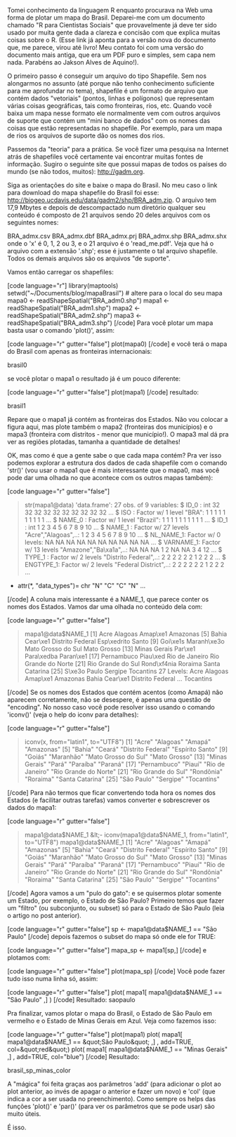 Tomei conhecimento da linguagem R enquanto procurava na Web uma forma de plotar um mapa do Brasil. Deparei-me com um documento chamado "R para Cientistas Sociais" que provavelmente já deve ter sido usado por muita gente dada a clareza e concisão com que explica muitas coisas sobre o R. (Esse link já aponta para a versão nova do documento que, me parece, virou até livro! Meu contato foi com uma versão do documento mais antiga, que era um PDF puro e simples, sem capa nem nada. Parabéns ao Jakson Alves de Aquino!).

O primeiro passo é conseguir um arquivo do tipo Shapefile. Sem nos alongarmos no assunto (até porque não tenho conhecimento suficiente para me aprofundar no tema), shapefile é um formato de arquivo que contém dados "vetoriais" (pontos, linhas e polígonos) que representam várias coisas geográficas, tais como fronteiras, rios, etc. Quando você baixa um mapa nesse formato ele normalmente vem com outros arquivos de suporte que contém um "mini banco de dados" com os nomes das coisas que estão representadas no shapefile. Por exemplo, para um mapa de rios os arquivos de suporte dão os nomes dos rios.

Passemos da "teoria" para a prática. Se você fizer uma pesquisa na Internet atrás de shapefiles você certamente vai encontrar muitas fontes de informação. Sugiro o seguinte site que possui mapas de todos os países do mundo (se não todos, muitos): http://gadm.org.

Siga as orientações do site e baixe o mapa do Brasil. No meu caso o link para download do mapa shapefile do Brasil foi esse: http://biogeo.ucdavis.edu/data/gadm2/shp/BRA_adm.zip. O arquivo tem 17,9 Mbytes e depois de descompactado num diretório qualquer seu conteúdo é composto de 21 arquivos sendo 20 deles arquivos com os seguintes nomes:

BRA_admx.csv
BRA_admx.dbf
BRA_admx.prj
BRA_admx.shp
BRA_admx.shx
onde o 'x' é 0, 1, 2 ou 3, e o 21 arquivo é o 'read_me.pdf'.
Veja que há o arquivo com a extensão '.shp'; esse é justamente o tal arquivo shapefile. Todos os demais arquivos são os arquivos "de suporte".

Vamos então carregar os shapefiles:

[code language="r"]
library(maptools)
setwd(&quot;~/Documents/blog/mapaBrasil&quot;) # altere para o local do seu mapa
mapa0 &lt;- readShapeSpatial(&quot;BRA_adm0.shp&quot;)
mapa1 &lt;- readShapeSpatial(&quot;BRA_adm1.shp&quot;)
mapa2 &lt;- readShapeSpatial(&quot;BRA_adm2.shp&quot;)
mapa3 &lt;- readShapeSpatial(&quot;BRA_adm3.shp&quot;)
[/code]
Para você plotar um mapa basta usar o comando 'plot()', assim:

[code language="r" gutter="false"]
plot(mapa0)
[/code]
e você terá o mapa do Brasil com apenas as fronteiras internacionais:

brasil0

se você plotar o mapa1 o resultado já é um pouco diferente:

[code language="r" gutter="false"]
plot(mapa1)
[/code]
resultado:

brasil1



Repare que o mapa1 já contém as fronteiras dos Estados.
Não vou colocar a figura aqui, mas plote também o mapa2 (fronteiras dos municípios) e o mapa3 (fronteira com distritos - menor que município!).
O mapa3 mal dá pra ver as regiões plotadas, tamanha a quantidade de detalhes!

OK, mas como é que a gente sabe o que cada mapa contém?
Pra ver isso podemos explorar a estrutura dos dados de cada shapefile com o comando 'str()' (vou usar o mapa1 que é mais interessante que o mapa0, mas você pode dar uma olhada no que acontece com os outros mapas também):

[code language="r" gutter="false"]
> str(mapa1@data)
'data.frame':	27 obs. of  9 variables:
 $ ID_0     : int  32 32 32 32 32 32 32 32 32 32 ...
 $ ISO      : Factor w/ 1 level &quot;BRA&quot;: 1 1 1 1 1 1 1 1 1 1 ...
 $ NAME_0   : Factor w/ 1 level &quot;Brazil&quot;: 1 1 1 1 1 1 1 1 1 1 ...
 $ ID_1     : int  1 2 3 4 5 6 7 8 9 10 ...
 $ NAME_1   : Factor w/ 27 levels &quot;Acre&quot;,&quot;Alagoas&quot;,..: 1 2 3 4 5 6 7 8 9 10 ...
 $ NL_NAME_1: Factor w/ 0 levels: NA NA NA NA NA NA NA NA NA NA ...
 $ VARNAME_1: Factor w/ 13 levels &quot;Amazone&quot;,&quot;Ba\xa1a&quot;,..: NA NA NA 1 2 NA NA 3 4 12 ...
 $ TYPE_1   : Factor w/ 2 levels &quot;Distrito Federal&quot;,..: 2 2 2 2 2 2 1 2 2 2 ...
 $ ENGTYPE_1: Factor w/ 2 levels &quot;Federal District&quot;,..: 2 2 2 2 2 2 1 2 2 2 ...
 - attr(*, &quot;data_types&quot;)= chr  &quot;N&quot; &quot;C&quot; &quot;C&quot; &quot;N&quot; ...
>
[/code]
A coluna mais interessante é a NAME_1, que parece conter os nomes dos Estados.
Vamos dar uma olhada no conteúdo dela com:

[code language="r" gutter="false"]
> mapa1@data$NAME_1
 [1] Acre                Alagoas             Amap\xe1            Amazonas
 [5] Bahia               Cear\xe1            Distrito Federal    Esp\xedrito Santo
 [9] Goi\xe1s            Maranh\xe3o         Mato Grosso do Sul  Mato Grosso
[13] Minas Gerais        Par\xe1             Para\xedba          Paran\xe1
[17] Pernambuco          Piau\xed            Rio de Janeiro      Rio Grande do Norte
[21] Rio Grande do Sul   Rond\xf4nia         Roraima             Santa Catarina
[25] S\xe3o Paulo        Sergipe             Tocantins
27 Levels: Acre Alagoas Amap\xe1 Amazonas Bahia Cear\xe1 Distrito Federal ... Tocantins
>
[/code]
Se os nomes dos Estados que contém acentos (como Amapá) não aparecem corretamente, não se desespere, é apenas uma questão de "encoding". No nosso caso você pode resolver isso usando o comando 'iconv()' (veja o help do iconv para detalhes):

[code language="r" gutter="false"]
> iconv(x, from=&quot;latin1&quot;, to=&quot;UTF8&quot;)
 [1] &quot;Acre&quot;                &quot;Alagoas&quot;             &quot;Amapá&quot;               &quot;Amazonas&quot;
 [5] &quot;Bahia&quot;               &quot;Ceará&quot;               &quot;Distrito Federal&quot;    &quot;Espírito Santo&quot;
 [9] &quot;Goiás&quot;               &quot;Maranhão&quot;            &quot;Mato Grosso do Sul&quot;  &quot;Mato Grosso&quot;
[13] &quot;Minas Gerais&quot;        &quot;Pará&quot;                &quot;Paraíba&quot;             &quot;Paraná&quot;
[17] &quot;Pernambuco&quot;          &quot;Piauí&quot;               &quot;Rio de Janeiro&quot;      &quot;Rio Grande do Norte&quot;
[21] &quot;Rio Grande do Sul&quot;   &quot;Rondônia&quot;            &quot;Roraima&quot;             &quot;Santa Catarina&quot;
[25] &quot;São Paulo&quot;           &quot;Sergipe&quot;             &quot;Tocantins&quot;
>
[/code]
Para não termos que ficar convertendo toda hora os nomes dos Estados (e facilitar outras tarefas) vamos converter e sobrescrever os dados do mapa1:

[code language="r" gutter="false"]
> mapa1@data$NAME_1 &lt;- iconv(mapa1@data$NAME_1, from=&quot;latin1&quot;, to=&quot;UTF8&quot;)
> mapa1@data$NAME_1
 [1] &quot;Acre&quot;                &quot;Alagoas&quot;             &quot;Amapá&quot;               &quot;Amazonas&quot;
 [5] &quot;Bahia&quot;               &quot;Ceará&quot;               &quot;Distrito Federal&quot;    &quot;Espírito Santo&quot;
 [9] &quot;Goiás&quot;               &quot;Maranhão&quot;            &quot;Mato Grosso do Sul&quot;  &quot;Mato Grosso&quot;
[13] &quot;Minas Gerais&quot;        &quot;Pará&quot;                &quot;Paraíba&quot;             &quot;Paraná&quot;
[17] &quot;Pernambuco&quot;          &quot;Piauí&quot;               &quot;Rio de Janeiro&quot;      &quot;Rio Grande do Norte&quot;
[21] &quot;Rio Grande do Sul&quot;   &quot;Rondônia&quot;            &quot;Roraima&quot;             &quot;Santa Catarina&quot;
[25] &quot;São Paulo&quot;           &quot;Sergipe&quot;             &quot;Tocantins&quot;
>
[/code]
Agora vamos a um "pulo do gato": e se quisermos plotar somente um Estado, por exemplo, o Estado de São Paulo?
Primeiro temos que fazer um "filtro" (ou subconjunto, ou subset) só para o Estado de São Paulo (leia o artigo no post anterior).

[code language="r" gutter="false"]
sp &lt;- mapa1@data$NAME_1 == &quot;São Paulo&quot;
[/code]
depois fazemos o subset do mapa só onde ele for TRUE:

[code language="r" gutter="false"]
mapa_sp &lt;- mapa1[sp,]
[/code]
e plotamos com:

[code language="r" gutter="false"]
plot(mapa_sp)
[/code]
Você pode fazer tudo isso numa linha só, assim:

[code language="r" gutter="false"]
plot( mapa1[ mapa1@data$NAME_1 == &quot;São Paulo&quot;  ,] )
[/code]
Resultado:
saopaulo

Pra finalizar, vamos plotar o mapa do Brasil, o Estado de São Paulo em vermelho e o Estado de Minas Gerais em Azul. Veja como fazemos isso:

[code language="r" gutter="false"]
plot(mapa1)
plot( mapa1[ mapa1@data$NAME_1 == &quot;São Paulo&quot;  ,] , add=TRUE, col=&quot;red&quot;)
plot( mapa1[ mapa1@data$NAME_1 == &quot;Minas Gerais&quot;  ,] , add=TRUE, col=&quot;blue&quot;)
[/code]
Resultado:

brasil_sp_minas_color

A "mágica" foi feita graças aos parâmetros 'add' (para adicionar o plot ao plot anterior, ao invés de apagar o anterior e fazer um novo) e 'col' (que indica a cor a ser usada no preenchimento).
Como sempre os helps das funções 'plot()' e 'par()' (para ver os parâmetros que se pode usar) são muito úteis.

É isso.
